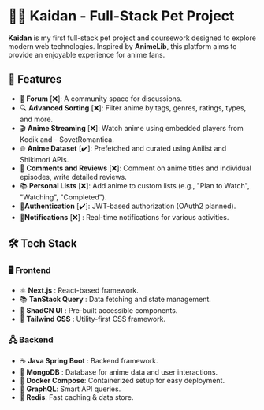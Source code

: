 # 🎥🎌 Kaidan - Full-Stack Pet Project

**Kaidan** is my first full-stack pet project and coursework designed to explore modern web technologies. Inspired by **AnimeLib**, this platform aims to provide an enjoyable experience for anime fans.

## 🌟 Features

- 💬 **Forum** [❌]: A community space for discussions.
- 🔍 **Advanced Sorting** [❌]: Filter anime by tags, genres, ratings, types, and more.
- 🎬 **Anime Streaming** [❌]: Watch anime using embedded players from Kodik and - SovetRomantica.
- 🌐 **Anime Dataset** [✔️]: Prefetched and curated using Anilist and Shikimori APIs.
- 📝 **Comments and Reviews** [❌]: Comment on anime titles and individual episodes, write detailed reviews.
- 📚 **Personal Lists** [❌]: Add anime to custom lists (e.g., "Plan to Watch", "Watching", "Completed").
- 🔐**Authentication** [✔️]: JWT-based authorization (OAuth2 planned).
- 🔔**Notifications** [❌] : Real-time notifications for various activities.

## 🛠️ Tech Stack

### 🖥️ Frontend

- ⚛️ **Next.js** : React-based framework.
- 📚 **TanStack Query** : Data fetching and state management.
- 🎨 **ShadCN UI** : Pre-built accessible components.
- 💅 **Tailwind CSS** : Utility-first CSS framework.

### 🖧 Backend

- ☕ **Java Spring Boot** : Backend framework.
- 🍃 **MongoDB** : Database for anime data and user interactions.
- 🐳 **Docker Compose**: Containerized setup for easy deployment.
- 📡 **GraphQL**: Smart API queries.
- 🚀 **Redis**: Fast caching & data store.
